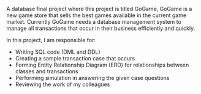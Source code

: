 A database final project where this project is titled GoGame, GoGame is a new game store that sells the best games available in the current game market. Currently GoGame needs a database management system to manage all transactions that occur in their business efficiently and quickly.

In this project, I am responsible for:
- Writing SQL code (DML and DDL)
- Creating a sample transaction case that occurs
- Forming Entity Relationship Diagram (ERD) for relationships between classes and transactions
- Performing simulation in answering the given case questions
- Reviewing the work of my colleagues
